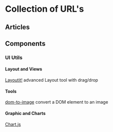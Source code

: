 Collection of URL's
===================

## Articles

## Components

### UI Utils

#### Layout and Views

[Layoutit!](https://layoutit.com/)  advanced Layout tool with drag/drop

#### Tools
[dom-to-image](https://github.com/tsayen/dom-to-image)  convert a DOM element to an image

#### Graphic and Charts

[Chart.js](https://www.chartjs.org/)
